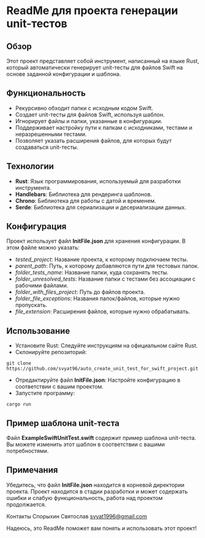 # ReadMe для проекта генерации unit-тестов

## Обзор

Этот проект представляет собой инструмент, написанный на языке Rust, который автоматически генерирует unit-тесты для файлов Swift на основе заданной конфигурации и шаблона.

## Функциональность

- Рекурсивно обходит папки с исходным кодом Swift.
- Создает unit-тесты для файлов Swift, используя шаблон.
- Игнорирует файлы и папки, указанные в конфигурации.
- Поддерживает настройку пути к папкам с исходниками, тестами и неразрешенными тестами.
- Позволяет указать расширения файлов, для которых будут создаваться unit-тесты.
  
## Технологии

- **Rust**: Язык программирования, используемый для разработки инструмента.
- **Handlebars**: Библиотека для рендеринга шаблонов.
- **Chrono**: Библиотека для работы с датой и временем.
- **Serde**: Библиотека для сериализации и десериализации данных.
  
## Конфигурация

Проект использует файл **InitFile.json** для хранения конфигурации. В этом файле можно указать:
- *tested_project*: Название проекта, к которому подключаем тесты.
- *parent_path*: Путь, к которому добавляются пути для тестовых папок.
- *folder_tests_name*: Название папки, куда сохранять тесты.
- *folder_unresolved_tests*: Название папки с тестами без ассоциации с рабочими файлами.
- *folder_with_files_project*: Путь до файлов проекта.
- *folder_file_exceptions*: Названия папок/файлов, которые нужно пропускать.
- *file_extension*: Расширения файлов, которые нужно обрабатывать.

## Использование

- Установите Rust: Следуйте инструкциям на официальном сайте Rust.
- Склонируйте репозиторий:
```
git clone https://github.com/svyat96/auto_create_unit_test_for_swift_project.git
```
- Отредактируйте файл **InitFile.json**: Настройте конфигурацию в соответствии с вашим проектом.
- Запустите программу:
```
cargo run
```

## Пример шаблона unit-теста

Файл **ExampleSwiftUnitTest.swift** содержит пример шаблона unit-теста. Вы можете изменить этот шаблон в соответствии с вашими потребностями.
## Примечания
Убедитесь, что файл **InitFile.json** находится в корневой директории проекта.
Проект находится в стадии разработки и может содержать ошибки и слабую функциональность, работа над проектом продолжается.

Контакты
Спорыхин Святослав svyat1996@gmail.com

Надеюсь, это ReadMe поможет вам понять и использовать этот проект!
